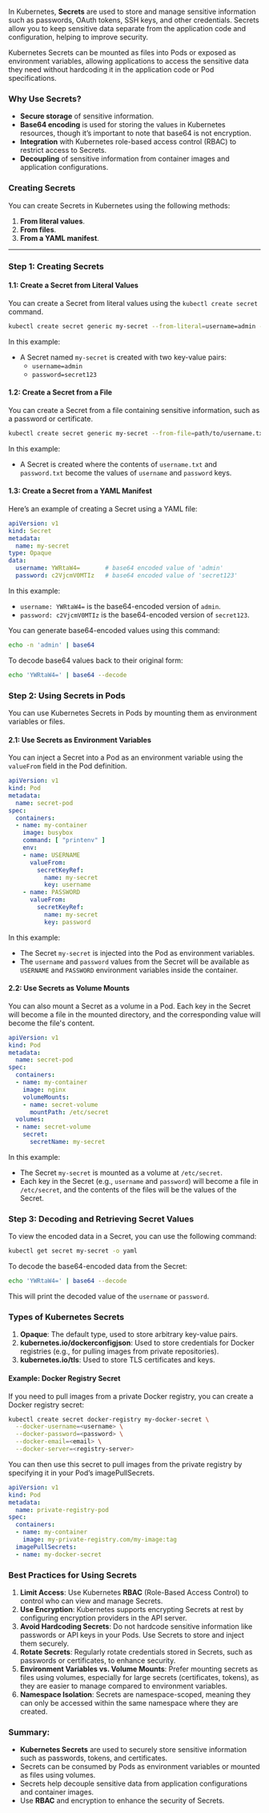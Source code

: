 In Kubernetes, **Secrets** are used to store and manage sensitive information such as passwords, OAuth tokens, SSH keys, and other credentials. Secrets allow you to keep sensitive data separate from the application code and configuration, helping to improve security.

Kubernetes Secrets can be mounted as files into Pods or exposed as environment variables, allowing applications to access the sensitive data they need without hardcoding it in the application code or Pod specifications.

### Why Use Secrets?
- **Secure storage** of sensitive information.
- **Base64 encoding** is used for storing the values in Kubernetes resources, though it’s important to note that base64 is not encryption.
- **Integration** with Kubernetes role-based access control (RBAC) to restrict access to Secrets.
- **Decoupling** of sensitive information from container images and application configurations.

### Creating Secrets

You can create Secrets in Kubernetes using the following methods:
1. **From literal values**.
2. **From files**.
3. **From a YAML manifest**.

---

### Step 1: Creating Secrets

#### 1.1: Create a Secret from Literal Values

You can create a Secret from literal values using the `kubectl create secret` command.

```bash
kubectl create secret generic my-secret --from-literal=username=admin --from-literal=password=secret123
```

In this example:
- A Secret named `my-secret` is created with two key-value pairs:
  - `username=admin`
  - `password=secret123`

#### 1.2: Create a Secret from a File

You can create a Secret from a file containing sensitive information, such as a password or certificate.

```bash
kubectl create secret generic my-secret --from-file=path/to/username.txt --from-file=path/to/password.txt
```

In this example:
- A Secret is created where the contents of `username.txt` and `password.txt` become the values of `username` and `password` keys.

#### 1.3: Create a Secret from a YAML Manifest

Here’s an example of creating a Secret using a YAML file:

```yaml
apiVersion: v1
kind: Secret
metadata:
  name: my-secret
type: Opaque
data:
  username: YWRtaW4=       # base64 encoded value of 'admin'
  password: c2VjcmV0MTIz   # base64 encoded value of 'secret123'
```

In this example:
- `username: YWRtaW4=` is the base64-encoded version of `admin`.
- `password: c2VjcmV0MTIz` is the base64-encoded version of `secret123`.

You can generate base64-encoded values using this command:

```bash
echo -n 'admin' | base64
```

To decode base64 values back to their original form:

```bash
echo 'YWRtaW4=' | base64 --decode
```

### Step 2: Using Secrets in Pods

You can use Kubernetes Secrets in Pods by mounting them as environment variables or files. 

#### 2.1: Use Secrets as Environment Variables

You can inject a Secret into a Pod as an environment variable using the `valueFrom` field in the Pod definition.

```yaml
apiVersion: v1
kind: Pod
metadata:
  name: secret-pod
spec:
  containers:
  - name: my-container
    image: busybox
    command: [ "printenv" ]
    env:
    - name: USERNAME
      valueFrom:
        secretKeyRef:
          name: my-secret
          key: username
    - name: PASSWORD
      valueFrom:
        secretKeyRef:
          name: my-secret
          key: password
```

In this example:
- The Secret `my-secret` is injected into the Pod as environment variables.
- The `username` and `password` values from the Secret will be available as `USERNAME` and `PASSWORD` environment variables inside the container.

#### 2.2: Use Secrets as Volume Mounts

You can also mount a Secret as a volume in a Pod. Each key in the Secret will become a file in the mounted directory, and the corresponding value will become the file's content.

```yaml
apiVersion: v1
kind: Pod
metadata:
  name: secret-pod
spec:
  containers:
  - name: my-container
    image: nginx
    volumeMounts:
    - name: secret-volume
      mountPath: /etc/secret
  volumes:
  - name: secret-volume
    secret:
      secretName: my-secret
```

In this example:
- The Secret `my-secret` is mounted as a volume at `/etc/secret`.
- Each key in the Secret (e.g., `username` and `password`) will become a file in `/etc/secret`, and the contents of the files will be the values of the Secret.

### Step 3: Decoding and Retrieving Secret Values

To view the encoded data in a Secret, you can use the following command:

```bash
kubectl get secret my-secret -o yaml
```

To decode the base64-encoded data from the Secret:

```bash
echo 'YWRtaW4=' | base64 --decode
```

This will print the decoded value of the `username` or `password`.

### Types of Kubernetes Secrets

1. **Opaque**: The default type, used to store arbitrary key-value pairs.
2. **kubernetes.io/dockerconfigjson**: Used to store credentials for Docker registries (e.g., for pulling images from private repositories).
3. **kubernetes.io/tls**: Used to store TLS certificates and keys.

#### Example: Docker Registry Secret

If you need to pull images from a private Docker registry, you can create a Docker registry secret:

```bash
kubectl create secret docker-registry my-docker-secret \
  --docker-username=<username> \
  --docker-password=<password> \
  --docker-email=<email> \
  --docker-server=<registry-server>
```

You can then use this secret to pull images from the private registry by specifying it in your Pod’s imagePullSecrets.

```yaml
apiVersion: v1
kind: Pod
metadata:
  name: private-registry-pod
spec:
  containers:
  - name: my-container
    image: my-private-registry.com/my-image:tag
  imagePullSecrets:
  - name: my-docker-secret
```

### Best Practices for Using Secrets

1. **Limit Access**: Use Kubernetes **RBAC** (Role-Based Access Control) to control who can view and manage Secrets.
2. **Use Encryption**: Kubernetes supports encrypting Secrets at rest by configuring encryption providers in the API server.
3. **Avoid Hardcoding Secrets**: Do not hardcode sensitive information like passwords or API keys in your Pods. Use Secrets to store and inject them securely.
4. **Rotate Secrets**: Regularly rotate credentials stored in Secrets, such as passwords or certificates, to enhance security.
5. **Environment Variables vs. Volume Mounts**: Prefer mounting secrets as files using volumes, especially for large secrets (certificates, tokens), as they are easier to manage compared to environment variables.
6. **Namespace Isolation**: Secrets are namespace-scoped, meaning they can only be accessed within the same namespace where they are created.

### Summary:
- **Kubernetes Secrets** are used to securely store sensitive information such as passwords, tokens, and certificates.
- Secrets can be consumed by Pods as environment variables or mounted as files using volumes.
- Secrets help decouple sensitive data from application configurations and container images.
- Use **RBAC** and encryption to enhance the security of Secrets.
